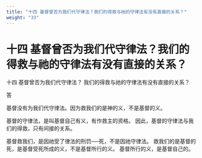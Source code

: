 ```yaml
---
title: "十四 基督曾否为我们代守律法？我们的得救与祂的守律法有没有直接的关系？"
weight: "33"
---
```


# 十四 基督曾否为我们代守律法？我们的得救与祂的守律法有没有直接的关系？

十四 基督曾否为我们代守律法？
我们的得救与祂的守律法有没有直接的关系？

答

基督没有为我们代守律法。因为救我们的是神的义，不是基督的义。

基督的守律法，是叫基督自己有义，有作救主的资格。
因此，基督的守律法与我们的得救，只有间接的关系。

基督救我们，是因祂受了律法的刑罚──死，不是因祂守律法。
救我们的是基督的死，是基督受死所成的义，不是基督所行的义。
基督所行的义，是基督自己的。
